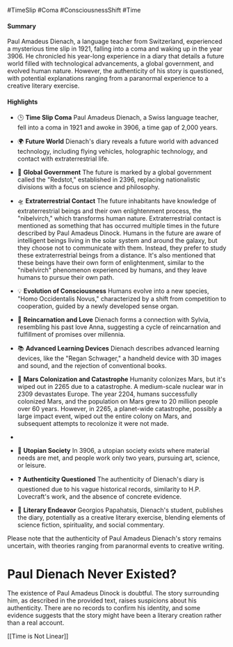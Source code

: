 #TimeSlip #Coma #ConsciousnessShift  #Time

#### Summary
Paul Amadeus Dienach, a language teacher from Switzerland, experienced a mysterious time slip in 1921, falling into a coma and waking up in the year 3906. He chronicled his year-long experience in a diary that details a future world filled with technological advancements, a global government, and evolved human nature. However, the authenticity of his story is questioned, with potential explanations ranging from a paranormal experience to a creative literary exercise.

#### Highlights
- 🕒 **Time Slip Coma** Paul Amadeus Dienach, a Swiss language teacher, fell into a coma in 1921 and awoke in 3906, a time gap of 2,000 years.
- 🌍 **Future World** Dienach's diary reveals a future world with advanced technology, including flying vehicles, holographic technology, and contact with extraterrestrial life.
- 🌌 **Global Government** The future is marked by a global government called the "Redstot," established in 2396, replacing nationalistic divisions with a focus on science and philosophy.
- 🛸 **Extraterrestrial Contact** The future inhabitants have knowledge of extraterrestrial beings and their own enlightenment process, the "nibelvirch," which transforms human nature.
   Extraterrestrial contact is mentioned as something that has occurred multiple times in the future described by Paul Amadeus Dinock. Humans in the future are aware of intelligent beings living in the solar system and around the galaxy, but they choose not to communicate with them. Instead, they prefer to study these extraterrestrial beings from a distance. It's also mentioned that these beings have their own form of enlightenment, similar to the "nibelvirch" phenomenon experienced by humans, and they leave humans to pursue their own path.
   
- 💡 **Evolution of Consciousness** Humans evolve into a new species, "Homo Occidentalis Novus," characterized by a shift from competition to cooperation, guided by a newly developed sense organ.
- 💑 **Reincarnation and Love** Dienach forms a connection with Sylvia, resembling his past love Anna, suggesting a cycle of reincarnation and fulfillment of promises over millennia.
- 📚 **Advanced Learning Devices** Dienach describes advanced learning devices, like the "Regan Schwager," a handheld device with 3D images and sound, and the rejection of conventional books.
- 🚀 **Mars Colonization and Catastrophe** Humanity colonizes Mars, but it's wiped out in 2265 due to a catastrophe. A medium-scale nuclear war in 2309 devastates Europe.
   The year 2204, humans successfully colonized Mars, and the population on Mars grew to 20 million people over 60 years. However, in 2265, a planet-wide catastrophe, possibly a large impact event, wiped out the entire colony on Mars, and subsequent attempts to recolonize it were not made.
-
- 🌈 **Utopian Society** In 3906, a utopian society exists where material needs are met, and people work only two years, pursuing art, science, or leisure.
- ❓ **Authenticity Questioned** The authenticity of Dienach's diary is questioned due to his vague historical records, similarity to H.P. Lovecraft's work, and the absence of concrete evidence.

- 📝 **Literary Endeavor** Georgios Papahatsis, Dienach's student, publishes the diary, potentially as a creative literary exercise, blending elements of science fiction, spirituality, and social commentary.

Please note that the authenticity of Paul Amadeus Dienach's story remains uncertain, with theories ranging from paranormal events to creative writing.

# Paul Dienach Never Existed?

The existence of Paul Amadeus Dinock is doubtful. The story surrounding him, as described in the provided text, raises suspicions about his authenticity. There are no records to confirm his identity, and some evidence suggests that the story might have been a literary creation rather than a real account.

[[Time is Not Linear]]